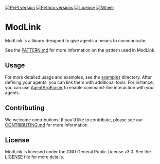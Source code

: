 [![PyPI version](https://img.shields.io/pypi/v/modlink.svg)](https://pypi.org/project/modlink/)
[![Python versions](https://img.shields.io/pypi/pyversions/modlink.svg)](https://pypi.org/project/modlink/)
[![License](https://img.shields.io/pypi/l/modlink.svg)](https://pypi.org/project/modlink/)
[![Wheel](https://img.shields.io/pypi/wheel/modlink.svg)](https://pypi.org/project/modlink/)

# ModLink

ModLink is a library designed to give agents a means to communicate.

See the [PATTERN.md](PATTERN.md) for more information on the pattern used in ModLink.

## Usage

For more detailed usage and examples, see the [examples](examples/README.md) directory. After defining your agents, you can link them with additional tools. For instance, you can use [AgentArgParser](modlink/tools/agent_arg_parser.py) to enable command-line interaction with your agents.

## Contributing

We welcome contributions! If you'd like to contribute, please see our [CONTRIBUTING.md](CONTRIBUTING.md) for more information. 

## License

ModLink is licensed under the GNU General Public License v3.0. See the [LICENSE](LICENSE) file for more details.
